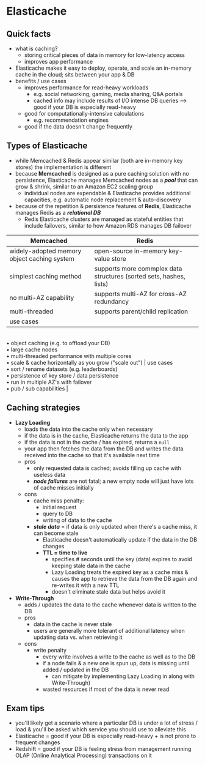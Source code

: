 # Elasticache

## Quick facts
- what is caching?
  * storing critical pieces of data in memory for low-latency access
  * improves app performance
- Elasticache makes it easy to deploy, operate, and scale an in-memory cache in the cloud; sits between your app & DB
- benefits / use cases
  * improves performance for read-heavy workloads
    - e.g. social networking, gaming, media sharing, Q&A portals
    - cached info may include results of I/O intense DB queries ⟶ good if your DB is especially read-heavy
  * good for computationally-intensive calculations
    - e.g. recommendation engines
  * good if the data doesn't change frequently

## Types of Elasticache
- while Memcached & Redis appear similar (both are in-memory key stores) the implementation is different
- because __Memcached__ is designed as a pure caching solution with no persistence, Elasticache manages Memcached nodes as a __*pool*__ that can grow & shrink, similar to an Amazon EC2 scaling group
  * individual nodes are expendable & Elasticache provides additional capacities, e.g. automatic node replacement & auto-discovery
- because of the repetition & persistence features of __Redis__, Elasticache manages Redis as a __*relational DB*__
  * Redis Elasticache clusters are managed as stateful entities that include failovers, similar to how Amazon RDS manages DB failover

| Memcached                                   | Redis                                     |
| ------------------------------------------- | ------------------------------------------|
| widely-adopted memory object caching system | open-source in-memory key-value store     |
| simplest caching method                     | supports more commplex data structures (sorted sets, hashes, lists) |
| no multi-AZ capability                      | supports multi-AZ for cross-AZ redundancy |
| multi-threaded                              | supports parent/child replication         |
| use cases
  <br>• object caching (e.g. to offload your DB)
  <br>• large cache nodes
  <br>• multi-threaded performance with multiple cores
  <br>• scale & cache horizontally as you grow ("scale out")
| use cases
  <br>• sort / rename datasets (e.g. leaderboards)
  <br>• persistence of key store / data persistence
  <br>• run in multiple AZ's with failover
  <br>• pub / sub capabilities |

## Caching strategies
- __Lazy Loading__
  * loads the data into the cache only when necessary
  * if the data is in the cache, Elasticache returns the data to the app
  * if the data is not in the cache / has expired, returns a `null`
  * your app then fetches the data from the DB and writes the data received into the cache so that it's available next time
  * pros
    - only requested data is cached; avoids filling up cache with useless data
    - __*node failures*__ are not fatal; a new empty node will just have lots of cache misses initially
  * cons
    - cache miss penalty:
      * initial request
      * query to DB
      * writing of data to the cache
    - __*stale data*__ = if data is only updated when there's a cache miss, it can become stale
      * Elasticache doesn't automatically update if the data in the DB changes
      * __TTL = time to live__
        - specifies # seconds until the key (data) expires to avoid keeping stale data in the cache
        - Lazy Loading treats the expired key as a cache miss & causes the app to retrieve the data from the DB again and re-writes it with a new TTL
        - doesn't eliminate stale data but helps avoid it
- __Write-Through__
  * adds / updates the data to the cache whenever data is written to the DB
  * pros
    - data in the cache is never stale
    - users are generally more tolerant of additional latency when updating data vs. when retrieving it
  * cons
    - write penalty
      * every write involves a write to the cache as well as to the DB
      * if a node fails & a new one is spun up, data is missing until added / updated in the DB
        - can mitigate by implementing Lazy Loading in along with Write-Through)
      * wasted resources if most of the data is never read

## Exam tips
- you'll likely get a scenario where a particular DB is under a lot of stress / load & you'll be asked which service you should use to alleviate this
- Elasticache = good if your DB is especially read-heavy + is not prone to frequent changes
- Redshift = good if your DB is feeling stress from management running OLAP (Online Analytical Processing) transactions on it